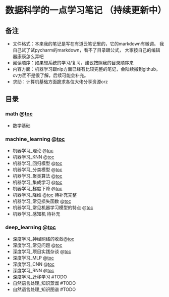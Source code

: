 # 数据科学的一点学习笔记 （持续更新中）

## 备注

- 文件格式：本来我的笔记是写在有道云笔记里的，它的markdown有微调。 我自己试了试pycharm的markdown，看不了目录跟公式， 大家按自己的编辑器康康怎么弄吧
- 阅读顺序：如果想系统的学习/复习，建议按照我的目录顺序来
- 内容方面：机器学习跟nlp方面已经有比较完整的笔记，会陆续搬到github。 cv方面不是很了解，后续可能会补充。
- 求助：计算机基础方面跪求各位大佬分享资源orz

## 目录

### math @[toc](math)

- 数学基础

### machine_learning @[toc](machine_learning)

- 机器学习_理论 @[toc](machine_learning/机器学习_理论.md)
- 机器学习_KNN @[toc](machine_learning/机器学习_KNN.md)
- 机器学习_回归模型 @[toc](machine_learning/机器学习_回归模型.md)
- 机器学习_分类模型 @[toc](machine_learning/机器学习_分类模型.md)
- 机器学习_聚类算法 @[toc](machine_learning/机器学习_聚类算法.md)
- 机器学习_集成学习 @[toc](machine_learning/机器学习_集成学习.md)
- 机器学习_梯度下降 @[toc](machine_learning/机器学习_梯度下降.md)
- 机器学习_降维 @[toc](machine_learning/机器学习_降维.md) 待补充完整
- 机器学习_常见损失函数 @[toc](machine_learning/机器学习_常见损失函数.md)
- 机器学习_常见机器学习模型的特点 @[toc](machine_learning/机器学习_常见机器学习模型的特点.md)
- 机器学习_感知机 待补充

### deep_learning @[toc](deep_learning)

- 深度学习_神经网络的收敛@[toc](deep_learning/深度学习_神经网络的收敛.md)
- 深度学习_常见问题 @[toc](deep_learning/深度学习_常见问题.md)
- 深度学习_项目实践杂谈 @[toc](deep_learning/深度学习_项目实践杂谈.md)
- 深度学习_MLP @[toc](deep_learning/深度学习_MLP.md)
- 深度学习_CNN @[toc](deep_learning/深度学习_CNN.md)
- 深度学习_RNN @[toc](deep_learning/深度学习_RNN.md)
- 深度学习_迁移学习 #TODO
- 自然语言处理_知识蒸馏 #TODO
- 自然语言处理_知识图谱 #TODO
